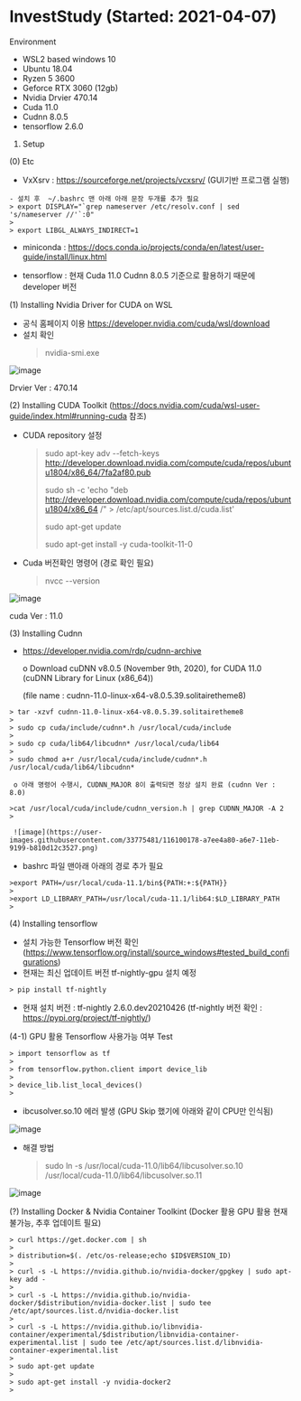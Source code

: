 # InvestStudy (Started: 2021-04-07)


Environment 
 - WSL2 based windows 10
 - Ubuntu 18.04
 - Ryzen 5 3600
 - Geforce RTX 3060 (12gb)
 - Nvidia Drvier 470.14
 - Cuda 11.0
 - Cudnn 8.0.5
 - tensorflow 2.6.0


1. Setup



(0) Etc
   - VxXsrv : https://sourceforge.net/projects/vcxsrv/ (GUI기반 프로그램 실행)
   
    - 설치 후  ~/.bashrc 맨 아래 아래 문장 두개를 추가 필요
    > export DISPLAY="`grep nameserver /etc/resolv.conf | sed 's/nameserver //'`:0"
    > 
	> export LIBGL_ALWAYS_INDIRECT=1
   
   - miniconda : https://docs.conda.io/projects/conda/en/latest/user-guide/install/linux.html 

   - tensorflow : 현재 Cuda 11.0 Cudnn 8.0.5 기준으로 활용하기 때문에 developer 버전 
   
   
   
(1) Installing Nvidia Driver for CUDA on WSL
  - 공식 홈페이지 이용 https://developer.nvidia.com/cuda/wsl/download
  - 설치 확인
	> nvidia-smi.exe
    

![image](https://user-images.githubusercontent.com/33775481/115145964-7219e800-a08f-11eb-8160-9827d7b40b57.png)
  
  
 Drvier Ver : 470.14 
 
 
 
(2) Installing CUDA Toolkit (https://docs.nvidia.com/cuda/wsl-user-guide/index.html#running-cuda 참조)
  - CUDA repository 설정
    > sudo apt-key adv --fetch-keys http://developer.download.nvidia.com/compute/cuda/repos/ubuntu1804/x86_64/7fa2af80.pub
    > 
    > sudo sh -c 'echo "deb http://developer.download.nvidia.com/compute/cuda/repos/ubuntu1804/x86_64 /" > /etc/apt/sources.list.d/cuda.list'
    >     
    > sudo apt-get update
    >     
    > sudo apt-get install -y cuda-toolkit-11-0
	> 
  
  - Cuda 버전확인 명령어 (경로 확인 필요)
	> nvcc --version

![image](https://user-images.githubusercontent.com/33775481/116100630-129f8600-a6e8-11eb-9932-fed350009818.png)

  cuda Ver : 11.0



(3) Installing Cudnn 
   
   - https://developer.nvidia.com/rdp/cudnn-archive
     
     o  Download cuDNN v8.0.5 (November 9th, 2020), for CUDA 11.0 (cuDNN Library for Linux (x86_64)) 
     
     (file name : cudnn-11.0-linux-x64-v8.0.5.39.solitairetheme8)
     
	> tar -xzvf cudnn-11.0-linux-x64-v8.0.5.39.solitairetheme8
	> 
	> sudo cp cuda/include/cudnn*.h /usr/local/cuda/include
	> 
	> sudo cp cuda/lib64/libcudnn* /usr/local/cuda/lib64
	> 
	> sudo chmod a+r /usr/local/cuda/include/cudnn*.h /usr/local/cuda/lib64/libcudnn*

     o 아래 명령어 수행시, CUDNN_MAJOR 8이 출력되면 정상 설치 완료 (cudnn Ver : 8.0)
     
	>cat /usr/local/cuda/include/cudnn_version.h | grep CUDNN_MAJOR -A 2
	>

     ![image](https://user-images.githubusercontent.com/33775481/116100178-a7ee4a80-a6e7-11eb-9199-b810d12c3527.png)

     
   - bashrc 파일 맨아래 아래의 경로 추가 필요
     
	>export PATH=/usr/local/cuda-11.1/bin${PATH:+:${PATH}}
	>
	>export LD_LIBRARY_PATH=/usr/local/cuda-11.1/lib64:$LD_LIBRARY_PATH
	>
     
     

(4) Installing tensorflow      
    
   - 설치 가능한 Tensorflow 버전 확인 (https://www.tensorflow.org/install/source_windows#tested_build_configurations)
   - 현재는 최신 업데이트 버전 tf-nightly-gpu 설치 예정
   
	> pip install tf-nightly
 
   - 현재 설치 버전 : tf-nightly 2.6.0.dev20210426 (tf-nightly 버전 확인 : https://pypi.org/project/tf-nightly/)
  
(4-1) GPU 활용 Tensorflow 사용가능 여부 Test
     
	> import tensorflow as tf 
	> 
	> from tensorflow.python.client import device_lib
	> 
	> device_lib.list_local_devices() 
	> 
   

  - ibcusolver.so.10 에러 발생 (GPU Skip 했기에 아래와 같이 CPU만 인식됨)
  
  ![image](https://user-images.githubusercontent.com/33775481/116102144-66f73580-a6e9-11eb-866b-1b40a6aa9c78.png)

  - 해결 방법
      
      > sudo ln -s /usr/local/cuda-11.0/lib64/libcusolver.so.10 /usr/local/cuda-11.0/lib64/libcusolver.so.11
  
  ![image](https://user-images.githubusercontent.com/33775481/116102785-f3a1f380-a6e9-11eb-8607-6eec95333b0f.png)

 
  
  
(?) Installing Docker & Nvidia Container Toolkint (Docker 활용 GPU 활용 현재 불가능, 추후 업데이트 필요)
     
    > curl https://get.docker.com | sh
    > 
    > distribution=$(. /etc/os-release;echo $ID$VERSION_ID)
    > 
    > curl -s -L https://nvidia.github.io/nvidia-docker/gpgkey | sudo apt-key add -
    > 
    > curl -s -L https://nvidia.github.io/nvidia-docker/$distribution/nvidia-docker.list | sudo tee /etc/apt/sources.list.d/nvidia-docker.list
    > 
    > curl -s -L https://nvidia.github.io/libnvidia-container/experimental/$distribution/libnvidia-container-experimental.list | sudo tee /etc/apt/sources.list.d/libnvidia-container-experimental.list
    >
    > sudo apt-get update
    > 
	> sudo apt-get install -y nvidia-docker2
	> 
